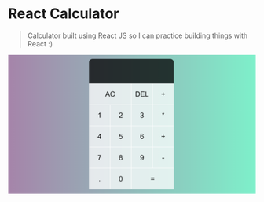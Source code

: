 # React Calculator
> Calculator built using React JS so I can practice building things with React :)


<img alt="React-Calc" src="sample_images_of_project\react_calc.PNG" height="auto" width="auto">
